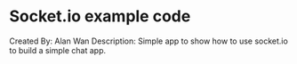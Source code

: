 # Socket.io example code

Created By: Alan Wan
Description: Simple app to show how to use socket.io to build a simple chat app.
